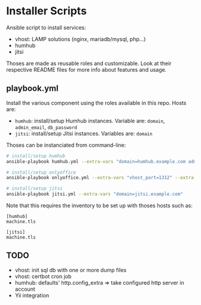 # Installer Scripts
Ansible script to install services:
* vhost: LAMP solutions (nginx, mariadb/mysql, php...)
* humhub
* jitsi

Thoses are made as reusable roles and customizable. Look at their respective README files for more info about features and usage.


## playbook.yml
Install the various component using the roles available in this repo. Hosts are:
* `humhub`: install/setup Humhub instances. Variable are: `domain`, `admin_email`, `db_password`
* `jitsi`: install/setup Jitsi instances. Variables are: `domain`

Thoses can be instanciated from command-line:

```bash
# install/setup humhub
ansible-playbook humhub.yml --extra-vars "domain=humhub.example.com admin_email=contact@example.com db_password=secret"

# install/setup onlyoffice
ansible-playbook onlyoffice.yml --extra-vars "vhost_port=1312" --extra-vars "domain=debian.localdomain" --extra-vars "db_password=onlyoffice"

# install/setup jitsi
ansible-playbook jitsi.yml --extra-vars "domain=jitsi.example.com"
```

Note that this requires the inventory to be set up with thoses hosts such as:

```
[humhub]
machine.tls

[jitsi]
machine.tls
```


## TODO
- vhost: init sql db with one or more dump files
- vhost: certbot cron job
- humhub: defaults' http.config_extra => take configured http server in account
- Yii integration



